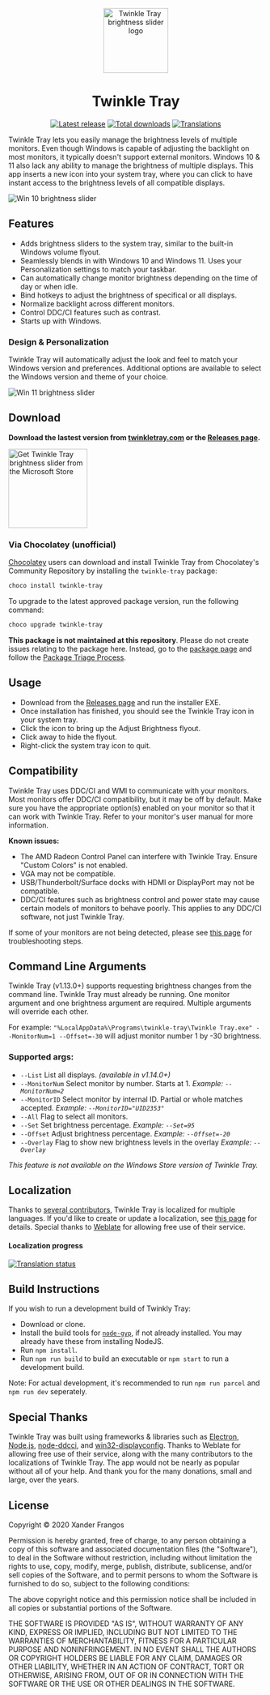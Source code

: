 <p align="center">
  <img src="https://raw.githubusercontent.com/xanderfrangos/twinkle-tray/master/src/assets/logo.png" width="128px" height="128px" alt="Twinkle Tray brightness slider logo">
</p>
<h1 align="center">Twinkle Tray</h1>

<p align="center"><a href="https://github.com/xanderfrangos/twinkle-tray/releases" target="_blank"><img src="https://img.shields.io/github/v/release/xanderfrangos/twinkle-tray" alt="Latest release" /></a> <a href="https://github.com/xanderfrangos/twinkle-tray/releases" target="_blank"><img src="https://img.shields.io/github/downloads/xanderfrangos/twinkle-tray/total" alt="Total downloads" /></a> <a href="https://hosted.weblate.org/projects/twinkle-tray/twinkle-tray/" target="_blank"><img src="https://hosted.weblate.org/widgets/twinkle-tray/-/twinkle-tray/svg-badge.svg" alt="Translations" /></a></p>

Twinkle Tray lets you easily manage the brightness levels of multiple monitors. Even though Windows is capable of adjusting the backlight on most monitors, it typically doesn't support external monitors. Windows 10 & 11 also lack any ability to manage the brightness of multiple displays. This app inserts a new icon into your system tray, where you can click to have instant access to the brightness levels of all compatible displays. 

<img src="https://raw.githubusercontent.com/xanderfrangos/twinkle-tray/gh-pages/assets/img/tt-screenshot-w11.jpg" alt="Win 10 brightness slider" />

## Features
- Adds brightness sliders to the system tray, similar to the built-in Windows volume flyout.
- Seamlessly blends in with Windows 10 and Windows 11. Uses your Personalization settings to match your taskbar.
- Can automatically change monitor brightness depending on the time of day or when idle.
- Bind hotkeys to adjust the brightness of specifical or all displays.
- Normalize backlight across different monitors.
- Control DDC/CI features such as contrast.
- Starts up with Windows.

### Design & Personalization

Twinkle Tray will automatically adjust the look and feel to match your Windows version and preferences. Additional options are available to select the Windows version and theme of your choice.

<img src="https://raw.githubusercontent.com/xanderfrangos/twinkle-tray/gh-pages/assets/img/tt-comparison.jpg" alt="Win 11 brightness slider" />

## Download

**Download the lastest version from [twinkletray.com](https://twinkletray.com/) or the [Releases page](https://github.com/xanderfrangos/twinkle-tray/releases).**

<a href="https://www.microsoft.com/store/productId/9PLJWWSV01LK" target="_blank"><img width="156" src="https://crushee.app/assets/img/ms-store.svg" alt="Get Twinkle Tray brightness slider from the Microsoft Store"></a>

### Via Chocolatey (unofficial)

[Chocolatey](https://chocolatey.org/) users can download and install Twinkle Tray from Chocolatey's Community Repository by installing the `twinkle-tray` package:

```powershell
choco install twinkle-tray
```

To upgrade to the latest approved package version, run the following command:

```powershell
choco upgrade twinkle-tray
```

**This package is not maintained at this repository**. Please do not create issues relating to the package here. Instead, go to the [package page](https://community.chocolatey.org/packages/twinkle-tray) and follow the [Package Triage Process](https://docs.chocolatey.org/en-us/community-repository/users/package-triage-process).

## Usage

- Download from the [Releases page](https://github.com/xanderfrangos/twinkle-tray/releases) and run the installer EXE.
- Once installation has finished, you should see the Twinkle Tray icon in your system tray. 
- Click the icon to bring up the Adjust Brightness flyout. 
- Click away to hide the flyout.
- Right-click the system tray icon to quit.

## Compatibility
Twinkle Tray uses DDC/CI and WMI to communicate with your monitors. Most monitors offer DDC/CI compatibility, but it may be off by default. Make sure you have the appropriate option(s) enabled on your monitor so that it can work with Twinkle Tray. Refer to your monitor's user manual for more information.

**Known issues:**
- The AMD Radeon Control Panel can interfere with Twinkle Tray. Ensure "Custom Colors" is not enabled.
- VGA may not be compatible.
- USB/Thunderbolt/Surface docks with HDMI or DisplayPort may not be compatible. 
- DDC/CI features such as brightness control and power state may cause certain models of monitors to behave poorly. This applies to any DDC/CI software, not just Twinkle Tray.

If some of your monitors are not being detected, please see [this page](https://github.com/xanderfrangos/twinkle-tray/wiki/Display-Detection-&-Support-Issues) for troubleshooting steps.

## Command Line Arguments

Twinkle Tray (v1.13.0+) supports requesting brightness changes from the command line. Twinkle Tray must already be running. One monitor argument and one brightness argument are required. Multiple arguments will override each other.

For example: `"%LocalAppData%\Programs\twinkle-tray\Twinkle Tray.exe" --MonitorNum=1 --Offset=-30` will adjust monitor number 1 by -30 brightness.

### Supported args:

- `--List` List all displays. *(available in v1.14.0+)*
- `--MonitorNum` Select monitor by number. Starts at 1. *Example: `--MonitorNum=2`*
- `--MonitorID` Select monitor by internal ID. Partial or whole matches accepted. *Example: `--MonitorID="UID2353"`*
- `--All` Flag to select all monitors.
- `--Set` Set brightness percentage. *Example: `--Set=95`*
- `--Offset` Adjust brightness percentage. *Example: `--Offset=-20`*
- `--Overlay` Flag to show new brightness levels in the overlay *Example: `--Overlay`*

*This feature is not available on the Windows Store version of Twinkle Tray.*

## Localization
Thanks to [several contributors](https://github.com/xanderfrangos/twinkle-tray/graphs/contributors), Twinkle Tray is localized for multiple languages. If you'd like to create or update a localization, see [this page](https://github.com/xanderfrangos/twinkle-tray/wiki/Localization-files) for details. Special thanks to [Weblate](https://weblate.org/) for allowing free use of their service.

#### Localization progress
<a href="https://hosted.weblate.org/engage/twinkle-tray/?utm_source=widget">
<img src="https://hosted.weblate.org/widgets/twinkle-tray/-/multi-auto.svg" alt="Translation status" />
</a>

## Build Instructions
If you wish to run a development build of Twinkly Tray:

- Download or clone.
- Install the build tools for [`node-gyp`](https://github.com/nodejs/node-gyp#installation), if not already installed. You may already have these from installing NodeJS.
- Run `npm install`.
- Run `npm run build` to build an executable or `npm start` to run a development build.

Note: For actual development, it's recommended to run `npm run parcel` and `npm run dev` seperately.

## Special Thanks

Twinkle Tray was built using frameworks & libraries such as [Electron](https://electronjs.org/), [Node.js](https://nodejs.org/), [node-ddcci](https://github.com/hensm/node-ddcci), and [win32-displayconfig](<https://github.com/djsweet/win32-displayconfig>). Thanks to Weblate for allowing free use of their service, along with the many contributors to the localizations of Twinkle Tray. The app would not be nearly as popular without all of your help. And thank you for the many donations, small and large, over the years. 

## License

Copyright © 2020 Xander Frangos

Permission is hereby granted, free of charge, to any person obtaining a copy of this software and associated documentation files (the "Software"), to deal in the Software without restriction, including without limitation the rights to use, copy, modify, merge, publish, distribute, sublicense, and/or sell copies of the Software, and to permit persons to whom the Software is furnished to do so, subject to the following conditions:

The above copyright notice and this permission notice shall be included in all copies or substantial portions of the Software.

THE SOFTWARE IS PROVIDED "AS IS", WITHOUT WARRANTY OF ANY KIND, EXPRESS OR IMPLIED, INCLUDING BUT NOT LIMITED TO THE WARRANTIES OF MERCHANTABILITY, FITNESS FOR A PARTICULAR PURPOSE AND NONINFRINGEMENT. IN NO EVENT SHALL THE AUTHORS OR COPYRIGHT HOLDERS BE LIABLE FOR ANY CLAIM, DAMAGES OR OTHER LIABILITY, WHETHER IN AN ACTION OF CONTRACT, TORT OR OTHERWISE, ARISING FROM, OUT OF OR IN CONNECTION WITH THE SOFTWARE OR THE USE OR OTHER DEALINGS IN THE SOFTWARE.
